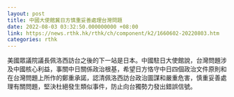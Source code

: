 ```yaml
---
layout: post
title: 中國大使館冀日方慎重妥善處理台灣問題
date: 2022-08-03 03:32:50.000000000 +08:00
link: https://news.rthk.hk/rthk/ch/component/k2/1660602-20220803.htm
categories: rthk
---
```


美國眾議院議長佩洛西訪台之後的下一站是日本。中國駐日大使館說，台灣問題涉及中國核心利益，事關中日關係政治根基，希望日方恪守中日四個政治文件原則和在台灣問題上所作的鄭重承諾，認清佩洛西訪台政治圖謀和嚴重危害，慎重妥善處理有關問題，堅決杜絕發生類似事件，防止向台獨勢力發出錯誤信號。
